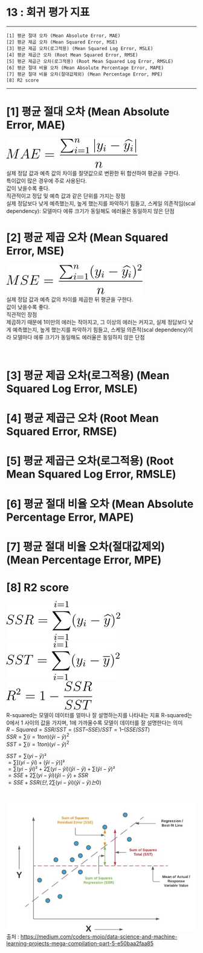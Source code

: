#  13 : 회귀 평가 지표

---

	[1] 평균 절대 오차 (Mean Absolute Error, MAE)
	[2] 평균 제곱 오차 (Mean Squared Error, MSE)
	[3] 평균 제곱 오차(로그적용) (Mean Squared Log Error, MSLE)
	[4] 평균 제곱근 오차 (Root Mean Squared Error, RMSE)
	[5] 평균 제곱근 오차(로그적용) (Root Mean Squared Log Error, RMSLE)
	[6] 평균 절대 비율 오차 (Mean Absolute Percentage Error, MAPE)
	[7] 평균 절대 비율 오차(절대값제외) (Mean Percentage Error, MPE)
	[8] R2 score

	  
---

# [1] 평균 절대 오차 (Mean Absolute Error, MAE)
![](./images/MAE.svg)
<br>
실제 정답 값과 예측 값의 차이를 절댓값으로 변환한 뒤 합산하여 평균을 구한다.<br>
특이값이 많은 경우에 주로 사용된다.<br>
값이 낮을수록 좋다.<br>
직관적이고 정답 및 예측 값과 같은 단위를 가지는 장점<br>
실제 정답보다 낮게 예측했는지, 높게 했는지를 파악하기 힘들고, 스케일 의존적임(scal dependency): 모델마다 에류 크기가 동일해도 에러율은 동일하지 않은 단점<br>


# [2] 평균 제곱 오차 (Mean Squared Error, MSE)
![](./images/MSE.svg)
<br>
실제 정답 값과 예측 값의 차이를 제곱한 뒤 평균을 구한다.<br>
값이 낮을수록 좋다.<br>
직관적인 장점<br>
제곱하기 때문에 1미만의 에러는 작아지고, 그 이상의 에러는 커지고, 실제 정답보다 낮게 예측했는지, 높게 했는지를 파악하기 힘들고, 스케일 의존적(scal dependency)이라 모델마다 에류 크기가 동일해도 에러율은 동일하지 않은 단점<br>


<br>

# [3] 평균 제곱 오차(로그적용) (Mean Squared Log Error, MSLE)

# [4] 평균 제곱근 오차 (Root Mean Squared Error, RMSE)

# [5] 평균 제곱근 오차(로그적용) (Root Mean Squared Log Error, RMSLE)

# [6] 평균 절대 비율 오차 (Mean Absolute Percentage Error, MAPE)

# [7] 평균 절대 비율 오차(절대값제외) (Mean Percentage Error, MPE)

# [8] R2 score

![](./images/SSR.svg)
<br>
![](./images/SST.svg)
<br>
![](./images/R.svg)
<br>
R-squared는 모델이 데이터를 얼마나 잘 설명하는지를 나타내는 지표<bbr>
R-squared는 0에서 1 사이의 값을 가지며, 1에 가까울수록 모델이 데이터를 잘 설명한다는 의미<br>
$R-Squared = SSR / SST = (SST – SSE) / SST = 1 – (SSE / SST)$ <br>
$SSR = ∑(i=1 to n) (ŷi - ȳ)^2$ <br>
$SST = ∑(i=1 to n) (yi - ȳ)^2$ <br>

$SST = ∑(yi - ȳ)²$ <br>
$= ∑[(yi - ŷi) + (ŷi - ȳ)]²$ <br>
$= ∑(yi - ŷi)² + 2∑(yi - ŷi)(ŷi - ȳ) + ∑(ŷi - ȳ)²$ <br>
$= SSE + 2∑(yi - ŷi)(ŷi - ȳ) + SSR$ <br>
$= SSE + SSR (단, 2∑(yi - ŷi)(ŷi - ȳ)는 0)$ <br>

<br>

![](./images/SST.png)
<br>
출처 : https://medium.com/coders-mojo/data-science-and-machine-learning-projects-mega-compilation-part-5-e50baa2faa85
